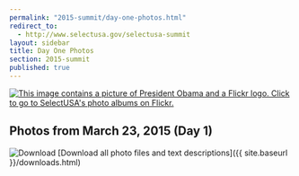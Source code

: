 ```yaml
---
permalink: "2015-summit/day-one-photos.html"
redirect_to:
  - http://www.selectusa.gov/selectusa-summit
layout: sidebar
title: Day One Photos
section: 2015-summit
published: true
---
```

 
 
<a href="http://www.flickr.com/photos/selectusa/sets">
<img src="{{ site.baseurl }}/images/summit_flickr_banner.png" alt="This image contains a picture of President Obama and a Flickr logo. Click to go to SelectUSA's photo albums on Flickr."></a>
<br/>

## Photos from March 23, 2015 (Day 1)

![Download](https://google.github.io/material-design-icons/file/svg/design/ic_file_download_24px.svg "Download") [Download all photo files and text descriptions]({{ site.baseurl }}/downloads.html)

<html xmlns="http://www.w3.org/1999/xhtml">
<head>
<meta http-equiv="X-UA-Compatible" content="IE=edge,chrome=1">
<link rel="stylesheet" href="../stylesheets/plusgallery.css">
<meta name="viewport" content="width=device-width, initial-scale=1">
</head>
<body>
	
<div id="plusgallery" data-api-key="fe78c765b01f29e59616ae965d83171f" data-userid="132171630@N04" data-exclude="72157651515122876,72157650730533514,72157650427528694,72157652352482948,72157650437544343,72157652868260055,72157652795934066" data-type="flickr"></div>


<script src="//ajax.googleapis.com/ajax/libs/jquery/1.7.2/jquery.min.js"></script>
<script>window.jQuery || document.write("<script src='../javascripts/jquery-1.7.2.min.js'>\x3C/script>")</script>
<script src="../javascripts/plusgallery.js"></script>
<script type="text/javascript">
		$('#plusgallery').plusGallery();
</script>

</body>
</html>
